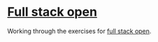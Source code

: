 # [Full stack open](https://fullstackopen.com/en/)

Working through the exercises for [full stack open](https://fullstackopen.com/en/).
